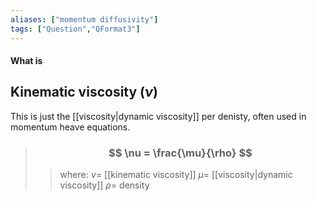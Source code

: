 ```yaml
---
aliases: ["momentum diffusivity"]
tags: ["Question","QFormat3"]
---
```


#### What is
## Kinematic viscosity ($\nu$)
This is just the [[viscosity|dynamic viscosity]] per denisty, often used in momentum heave equations.

> ### $$ \nu = \frac{\mu}{\rho} $$ 
>> where:
>> $\nu=$ [[kinematic viscosity]]
>> $\mu=$ [[viscosity|dynamic viscosity]]
>> $\rho=$ density
